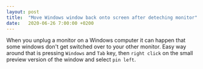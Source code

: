 ```yaml
---
layout: post
title:  "Move Windows window back onto screen after deteching monitor"
date:   2020-06-26 7:00:00 +0200
---
```

When you unplug a monitor on a Windows computer it can happen that some windows don't get switched over to your other monitor. Easy way around that is pressing `Windows` and  `Tab` key, then `right click` on the small preview version of the window and select `pin left`.